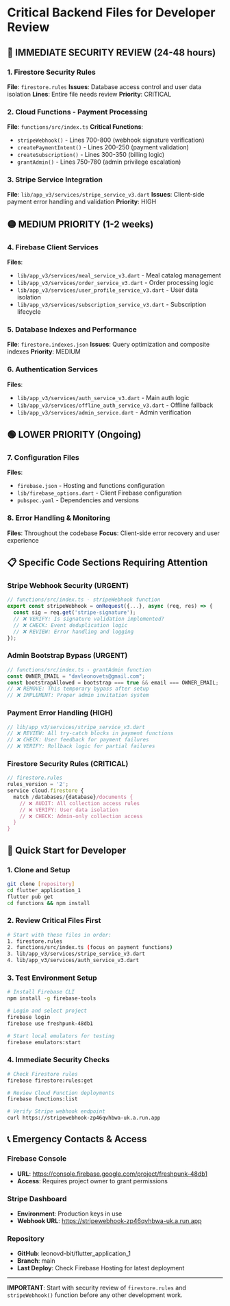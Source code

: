 # Critical Backend Files for Developer Review

## 🔴 IMMEDIATE SECURITY REVIEW (24-48 hours)

### 1. Firestore Security Rules
**File**: `firestore.rules`
**Issues**: Database access control and user data isolation
**Lines**: Entire file needs review
**Priority**: CRITICAL

### 2. Cloud Functions - Payment Processing  
**File**: `functions/src/index.ts`
**Critical Functions**:
- `stripeWebhook()` - Lines 700-800 (webhook signature verification)
- `createPaymentIntent()` - Lines 200-250 (payment validation)
- `createSubscription()` - Lines 300-350 (billing logic)
- `grantAdmin()` - Lines 750-780 (admin privilege escalation)

### 3. Stripe Service Integration
**File**: `lib/app_v3/services/stripe_service_v3.dart`
**Issues**: Client-side payment error handling and validation
**Priority**: HIGH

## 🟡 MEDIUM PRIORITY (1-2 weeks)

### 4. Firebase Client Services
**Files**:
- `lib/app_v3/services/meal_service_v3.dart` - Meal catalog management
- `lib/app_v3/services/order_service_v3.dart` - Order processing logic  
- `lib/app_v3/services/user_profile_service_v3.dart` - User data isolation
- `lib/app_v3/services/subscription_service_v3.dart` - Subscription lifecycle

### 5. Database Indexes and Performance
**File**: `firestore.indexes.json`
**Issues**: Query optimization and composite indexes
**Priority**: MEDIUM

### 6. Authentication Services
**Files**:
- `lib/app_v3/services/auth_service_v3.dart` - Main auth logic
- `lib/app_v3/services/offline_auth_service_v3.dart` - Offline fallback
- `lib/app_v3/services/admin_service.dart` - Admin verification

## 🟢 LOWER PRIORITY (Ongoing)

### 7. Configuration Files
**Files**:
- `firebase.json` - Hosting and functions configuration
- `lib/firebase_options.dart` - Client Firebase configuration
- `pubspec.yaml` - Dependencies and versions

### 8. Error Handling & Monitoring
**Files**: Throughout the codebase
**Focus**: Client-side error recovery and user experience

## 📋 Specific Code Sections Requiring Attention

### Stripe Webhook Security (URGENT)
```typescript
// functions/src/index.ts - stripeWebhook function
export const stripeWebhook = onRequest({...}, async (req, res) => {
  const sig = req.get('stripe-signature');
  // ❌ VERIFY: Is signature validation implemented?
  // ❌ CHECK: Event deduplication logic
  // ❌ REVIEW: Error handling and logging
});
```

### Admin Bootstrap Bypass (URGENT)
```typescript
// functions/src/index.ts - grantAdmin function  
const OWNER_EMAIL = "davleonovets@gmail.com";
const bootstrapAllowed = bootstrap === true && email === OWNER_EMAIL;
// ❌ REMOVE: This temporary bypass after setup
// ❌ IMPLEMENT: Proper admin invitation system
```

### Payment Error Handling (HIGH)
```dart
// lib/app_v3/services/stripe_service_v3.dart
// ❌ REVIEW: All try-catch blocks in payment functions
// ❌ CHECK: User feedback for payment failures
// ❌ VERIFY: Rollback logic for partial failures
```

### Firestore Security Rules (CRITICAL)
```javascript
// firestore.rules
rules_version = '2';
service cloud.firestore {
  match /databases/{database}/documents {
    // ❌ AUDIT: All collection access rules
    // ❌ VERIFY: User data isolation
    // ❌ CHECK: Admin-only collection access
  }
}
```

## 🚀 Quick Start for Developer

### 1. Clone and Setup
```bash
git clone [repository]
cd flutter_application_1
flutter pub get
cd functions && npm install
```

### 2. Review Critical Files First
```bash
# Start with these files in order:
1. firestore.rules
2. functions/src/index.ts (focus on payment functions)
3. lib/app_v3/services/stripe_service_v3.dart
4. lib/app_v3/services/auth_service_v3.dart
```

### 3. Test Environment Setup
```bash
# Install Firebase CLI
npm install -g firebase-tools

# Login and select project
firebase login
firebase use freshpunk-48db1

# Start local emulators for testing
firebase emulators:start
```

### 4. Immediate Security Checks
```bash
# Check Firestore rules
firebase firestore:rules:get

# Review Cloud Function deployments  
firebase functions:list

# Verify Stripe webhook endpoint
curl https://stripewebhook-zp46qvhbwa-uk.a.run.app
```

## 📞 Emergency Contacts & Access

### Firebase Console
- **URL**: https://console.firebase.google.com/project/freshpunk-48db1
- **Access**: Requires project owner to grant permissions

### Stripe Dashboard  
- **Environment**: Production keys in use
- **Webhook URL**: https://stripewebhook-zp46qvhbwa-uk.a.run.app

### Repository
- **GitHub**: leonovd-bit/flutter_application_1
- **Branch**: main
- **Last Deploy**: Check Firebase Hosting for latest deployment

---

**IMPORTANT**: Start with security review of `firestore.rules` and `stripeWebhook()` function before any other development work.